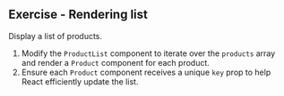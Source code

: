 ## Exercise - Rendering list

Display a list of products.


1. Modify the `ProductList` component to iterate over the `products` array and render a `Product` component for each product.
2. Ensure each `Product` component receives a unique `key` prop to help React efficiently update the list.


